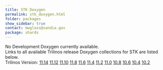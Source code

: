 ```yaml
---
title: STK Doxygen
permalink: stk_doxygen.html
folder: packages
show_sidebar: true
contact: mwglass@sandia.gov
package: shards
---
```


No Development Doxygen currently available.  
Links to all available Trilinos release Doxygen collections for STK are listed below.  
Trilinos Version: [11.14](http://trilinos.org/docs/r11.14/packages/stk/doc/html/index.html) [11.12](http://trilinos.org/docs/r11.12/packages/stk/doc/html/index.html) [11.10](http://trilinos.org/docs/r11.10/packages/stk/doc/html/index.html) [11.8](http://trilinos.org/docs/r11.8/packages/stk/doc/html/index.html) [11.6](http://trilinos.org/docs/r11.6/packages/stk/doc/html/index.html) [11.4](http://trilinos.org/docs/r11.4/packages/stk/doc/html/index.html) [11.2](http://trilinos.org/docs/r11.2/packages/stk/doc/html/index.html) [11.0](http://trilinos.org/docs/r11.0/packages/stk/doc/html/index.html) [10.8](http://trilinos.org/docs/r10.8/packages/stk/doc/html/index.html) [10.6](http://trilinos.org/docs/r10.6/packages/stk/doc/html/index.html) [10.4](http://trilinos.org/docs/r10.4/packages/stk/doc/html/index.html) [10.2](http://trilinos.org/docs/r10.2/packages/stk/doc/html/index.html)